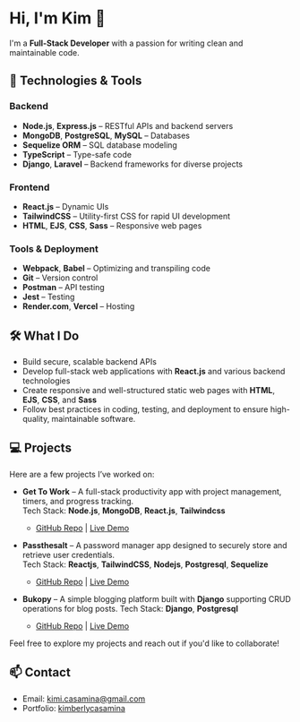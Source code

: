 # Hi, I'm Kim 👋

I'm a **Full-Stack Developer** with a passion for writing clean and maintainable code.

## 🚀 Technologies & Tools

### Backend
- **Node.js**, **Express.js** – RESTful APIs and backend servers
- **MongoDB**, **PostgreSQL**, **MySQL** – Databases
- **Sequelize ORM** – SQL database modeling
- **TypeScript** – Type-safe code
- **Django**, **Laravel** – Backend frameworks for diverse projects

### Frontend
- **React.js** – Dynamic UIs
- **TailwindCSS** – Utility-first CSS for rapid UI development
- **HTML**, **EJS**, **CSS**, **Sass** – Responsive web pages

### Tools & Deployment
- **Webpack**, **Babel** –  Optimizing and transpiling code
- **Git** – Version control
- **Postman** – API testing
- **Jest** – Testing
- **Render.com**, **Vercel** – Hosting

## 🛠 What I Do
- Build secure, scalable backend APIs 
- Develop full-stack web applications with **React.js** and various backend technologies
- Create responsive and well-structured static web pages with **HTML**, **EJS**, **CSS**, and **Sass**
- Follow best practices in coding, testing, and deployment to ensure high-quality, maintainable software.

## 💻 Projects
Here are a few projects I’ve worked on:
- **Get To Work** – A full-stack productivity app with project management, timers, and progress tracking.  
  Tech Stack: **Node.js**, **MongoDB**, **React.js**, **Tailwindcss**  
  - [GitHub Repo](https://github.com/kimicasamina/Get-To-Work-Mongodb-Express-React-Nodejs) | [Live Demo](https://gettowork.onrender.com/)

- **Passthesalt** –  A password manager app designed to securely store and retrieve user credentials.  
  Tech Stack: **Reactjs**, **TailwindCSS**, **Nodejs**, **Postgresql**, **Sequelize**
  - [GitHub Repo](https://github.com/kimicasamina/passthesalt-password-manager) | [Live Demo](https://passthesalt-client.onrender.com/)

- **Bukopy** – A simple blogging platform built with **Django** supporting CRUD operations for blog posts.
  Tech Stack: **Django**, **Postgresql**
  -  [GitHub Repo](https://github.com/kimicasamina/bukopy-django-blogsite) | [Live Demo](https://bukopy-blogsite.onrender.com/)

Feel free to explore my projects and reach out if you'd like to collaborate!

## 📫 Contact
- Email: [kimi.casamina@gmail.com](mailto:kimi.casamina@gmail.com)
- Portfolio: [kimberlycasamina](https://kimberlycasamina.onrender.com/)
